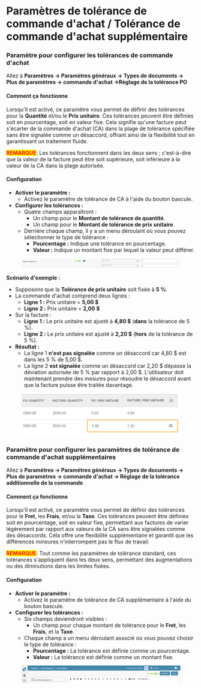 # Paramètres de tolérance de commande d'achat / Tolérance de commande d'achat supplémentaire

### **Paramètre pour configurer les tolérances de commande d'achat**

Allez à **Paramètres → Paramètres généraux → Types de documents → Plus de paramètres → commande d'achat →Réglage de la tolérance PO**

#### **Comment ça fonctionne**

Lorsqu'il est activé, ce paramètre vous permet de définir des tolérances pour la **Quantité** et/ou le **Prix unitaire**. Ces tolérances peuvent être définies soit en pourcentage, soit en valeur fixe. Cela signifie qu'une facture peut s'écarter de la commande d'achat (CA) dans la plage de tolérance spécifiée sans être signalée comme un désaccord, offrant ainsi de la flexibilité tout en garantissant un traitement fluide.

<mark style="color:red;">**REMARQUE**</mark>: Les tolérances fonctionnent dans les deux sens ; c'est-à-dire que la valeur de la facture peut être soit supérieure, soit inférieure à la valeur de la CA dans la plage autorisée.

#### **Configuration**

* **Activer le paramètre :**
  * Activez le paramètre de tolérance de CA à l'aide du bouton bascule.
* **Configurer les tolérances :**
  * Quatre champs apparaîtront :
    * Un champ pour le **Montant de tolérance de quantité**.
    * Un champ pour le **Montant de tolérance de prix unitaire**.
  * Derrière chaque champ, il y a un menu déroulant où vous pouvez sélectionner le type de tolérance :
    * **Pourcentage :** Indique une tolérance en pourcentage.
    * **Valeur :** Indique un montant fixe par lequel la valeur peut différer.

<figure><img src="../../../../../../.gitbook/assets/iScreen Shoter - Google Chrome - 250207095826.jpg" alt=""><figcaption></figcaption></figure>

**Scénario d'exemple :**

* Supposons que la **Tolérance de prix unitaire** soit fixée à **5 %**.
* La commande d'achat comprend deux lignes :
  * **Ligne 1 :** Prix unitaire = **5,00 $**
  * **Ligne 2 :** Prix unitaire = **2,00 $**
* Sur la facture :
  * **Ligne 1 :** Le prix unitaire est ajusté à **4,80 $** (**dans** la tolérance de 5 %).
  * **Ligne 2 :** Le prix unitaire est ajusté à **2,20 $** (**hors** de la tolérance de 5 %).
* **Résultat :**
  * La ligne 1 **n'est pas signalée** comme un désaccord car 4,80 $ est dans les 5 % de 5,00 $.
  * La ligne 2 **est signalée** comme un désaccord car 2,20 $ dépasse la déviation autorisée de 5 % par rapport à 2,00 $. L'utilisateur doit maintenant prendre des mesures pour résoudre le désaccord avant que la facture puisse être traitée davantage.

<div align="center"><figure><img src="../../../../../../.gitbook/assets/iScreen Shoter - Google Chrome - 250207100107.jpg" alt=""><figcaption></figcaption></figure></div>

### Paramètre pour configurer les paramètres de tolérance de commande d'achat supplémentaires

Allez à **Paramètres → Paramètres généraux → Types de documents → Plus de paramètres → commande d'achat → Réglage de la tolérance additionnelle de la commande**

#### **Comment ça fonctionne**

Lorsqu'il est activé, ce paramètre vous permet de définir des tolérances pour le **Fret**, les **Frais**, et/ou la **Taxe**. Ces tolérances peuvent être définies soit en pourcentage, soit en valeur fixe, permettant aux factures de varier légèrement par rapport aux valeurs de la CA sans être signalées comme des désaccords. Cela offre une flexibilité supplémentaire et garantit que les différences mineures n'interrompent pas le flux de travail.

<mark style="color:red;">**REMARQUE**</mark>: Tout comme les paramètres de tolérance standard, ces tolérances s'appliquent dans les deux sens, permettant des augmentations ou des diminutions dans les limites fixées.

#### **Configuration**

* **Activer le paramètre :**
  * Activez le paramètre de tolérance de CA supplémentaire à l'aide du bouton bascule.
* **Configurer les tolérances :**
  * Six champs deviendront visibles :
    * Un champ pour chaque montant de tolérance pour le **Fret**, les **Frais**, et la **Taxe**.
  * Chaque champ a un menu déroulant associé où vous pouvez choisir le type de tolérance :
    * **Pourcentage :** La tolérance est définie comme un pourcentage.
    * **Valeur :** La tolérance est définie comme un montant fixe.

<figure><img src="../../../../../../.gitbook/assets/image (5).png" alt=""><figcaption></figcaption></figure>
